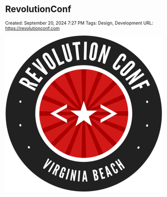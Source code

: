 # RevolutionConf

Created: September 20, 2024 7:27 PM
Tags: Design, Development
URL: https://revolutionconf.com

![image.png](image%2026.png)